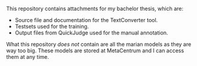 This repository contains attachments for my bachelor thesis, which are:
- Source file and documentation for the TextConverter tool.
- Testsets used for the training.
- Output files from QuickJudge used for the manual annotation.

What this repository *does not* contain are all the marian models as they are way too big.
These models are stored at MetaCentrum and I can access them at any time.
